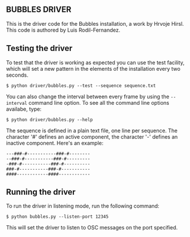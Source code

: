 ## BUBBLES DRIVER

This is the driver code for the Bubbles installation, a work by Hrvoje Hirsl. 
This code is authored by Luis Rodil-Fernandez.

## Testing the driver
To test that the driver is working as expected you can use the test facility, which will set a new pattern in the elements of the installation every two seconds. 

    $ python driver/bubbles.py --test --sequence sequence.txt

You can also change the interval between every frame by using the `--interval` command line option. To see all the command line options availabe, type:

    $ python driver/bubbles.py --help

The sequence is defined in a plain text file, one line per sequence. The character '#' defines an active component, the character '-' defines an inactive component. Here's an example:

    ---###-#-----------###-#--------
    --###-#-----------###-#---------
    -###-#-----------###-#----------
    ###-#-----------###-#-----------
    ####------------####------------

## Running the driver
To run the driver in listening mode, run the following command:

    $ python bubbles.py --listen-port 12345

This will set the driver to listen to OSC messages on the port specified.